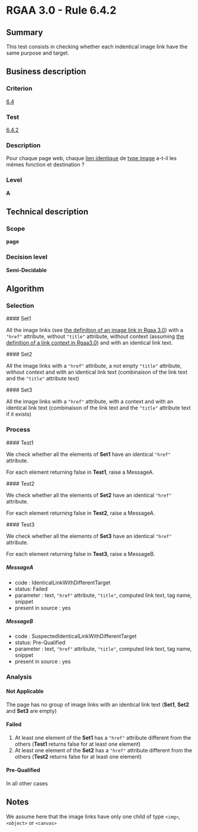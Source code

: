 # RGAA 3.0 -  Rule 6.4.2

## Summary

This test consists in checking whether each indentical image link have the same purpose and target.

## Business description

### Criterion

[6.4](http://references.modernisation.gouv.fr/referentiel-technique-0#crit-6-4)

### Test

[6.4.2](http://disic.github.io/rgaa_referentiel_en/RGAA3.0_Criteria_English_version_v1.html#test-6-4-2)

### Description

Pour chaque page web, chaque <a href="http://references.modernisation.gouv.fr/referentiel-technique-0#mLienIdentique">lien identique</a> de <a href="http://references.modernisation.gouv.fr/referentiel-technique-0#mIntituleLien">type image</a> a-t-il les m&ecirc;mes fonction et destination ?

### Level

**A**

## Technical description

### Scope

**page**

### Decision level

**Semi-Decidable**

## Algorithm

### Selection

#### Set1

All the image links (see [the definition of an image link in Rgaa 3.0](http://references.modernisation.gouv.fr/referentiel-technique-0#title-lien-image))
with a `"href"` attribute, without `"title"` attribute, without context (assuming [the definition of a link context in Rgaa3.0](http://references.modernisation.gouv.fr/referentiel-technique-0#contexte-du-lien)) and with an identical link text.

#### Set2

All the image links with a `"href"` attribute, a not empty `"title"` attribute, without context and with an identical link text (combinaison of the link text and the `"title"` attribute text)

#### Set3

All the image links with a `"href"` attribute, with a context and with an identical link text (combinaison of the link text and the `"title"` attribute text if it exists)

### Process

#### Test1

We check whether all the elements of **Set1** have an identical `"href"` attribute.

For each element returning false in **Test1**, raise a MessageA.

#### Test2

We check whether all the elements of **Set2** have an identical `"href"` attribute.

For each element returning false in **Test2**, raise a MessageA.

#### Test3

We check whether all the elements of **Set3** have an identical `"href"` attribute.

For each element returning false in **Test3**, raise a MessageB.

##### MessageA

-  code : IdenticalLinkWithDifferentTarget
-  status: Failed
-  parameter : text, `"href"` attribute, `"title"`, computed link text, tag name, snippet
-  present in source : yes

##### MessageB

-  code : SuspectedIdenticalLinkWithDifferentTarget
-  status: Pre-Qualified
-  parameter : text, `"href"` attribute, `"title"`, computed link text, tag name, snippet
-  present in source : yes

### Analysis

#### Not Applicable 

The page has no group of image links with an identical link text (**Set1**, **Set2** and **Set3** are empty)

#### Failed

1.  At least one element of the **Set1** has a `"href"` attribute different from the others (**Test1** returns false for at least one element)
2.  At least one element of the **Set2** has a `"href"` attribute different from the others (**Test2** returns false for at least one element)

#### Pre-Qualified

In all other cases

## Notes

We assume here that the image links have only one child of type `<img>`, `<object>` or `<canvas>`

